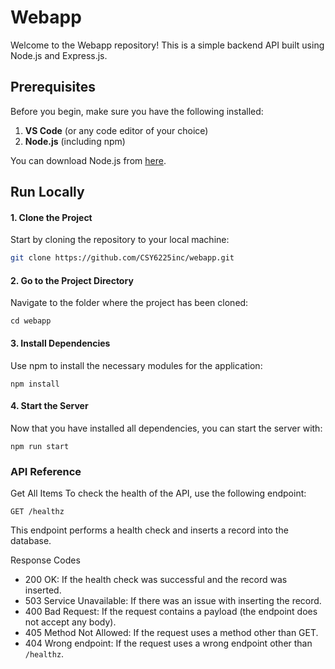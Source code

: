 # Webapp

Welcome to the Webapp repository! This is a simple backend API built using Node.js and Express.js.

## Prerequisites

Before you begin, make sure you have the following installed:

1. **VS Code** (or any code editor of your choice)
2. **Node.js** (including npm)

You can download Node.js from [here](https://nodejs.org/).

## Run Locally

#### 1. Clone the Project

Start by cloning the repository to your local machine:

```bash
git clone https://github.com/CSY6225inc/webapp.git
```

#### 2. Go to the Project Directory
Navigate to the folder where the project has been cloned:
```
cd webapp
```
#### 3. Install Dependencies
Use npm to install the necessary modules for the application:
```
npm install
```
#### 4. Start the Server
Now that you have installed all dependencies, you can start the server with:
```
npm run start
```
### API Reference
Get All Items
To check the health of the API, use the following endpoint:

```http
GET /healthz
```

This endpoint performs a health check and inserts a record into the database.

Response Codes
* 200 OK: If the health check was successful and the record was inserted.
* 503 Service Unavailable: If there was an issue with inserting the record.
* 400 Bad Request: If the request contains a payload (the endpoint does not accept any body).
* 405 Method Not Allowed: If the request uses a method other than GET.
* 404 Wrong endpoint: If the request uses a wrong endpoint other than ```/healthz```.